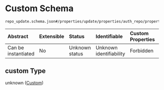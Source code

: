 # Custom Schema

```txt
repo_update.schema.json#/properties/update/properties/auth_repo/properties/data/properties/custom
```



| Abstract            | Extensible | Status         | Identifiable            | Custom Properties | Additional Properties | Access Restrictions | Defined In                                                                           |
| :------------------ | :--------- | :------------- | :---------------------- | :---------------- | :-------------------- | :------------------ | :----------------------------------------------------------------------------------- |
| Can be instantiated | No         | Unknown status | Unknown identifiability | Forbidden         | Allowed               | none                | [repo-update.schema.json*](../../out/repo-update.schema.json "open original schema") |

## custom Type

unknown ([Custom](repo-update-properties-update-data-properties-auth-repo-with-update-details-properties-auth-repo-properties-custom.md))
